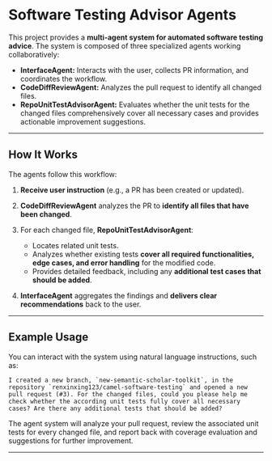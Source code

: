 # Software Testing Advisor Agents

This project provides a **multi-agent system for automated software testing advice**. The system is composed of three specialized agents working collaboratively:

* **InterfaceAgent:** Interacts with the user, collects PR information, and coordinates the workflow.
* **CodeDiffReviewAgent:** Analyzes the pull request to identify all changed files.
* **RepoUnitTestAdvisorAgent:** Evaluates whether the unit tests for the changed files comprehensively cover all necessary cases and provides actionable improvement suggestions.

---

## How It Works

The agents follow this workflow:

1. **Receive user instruction** (e.g., a PR has been created or updated).
2. **CodeDiffReviewAgent** analyzes the PR to **identify all files that have been changed**.
3. For each changed file, **RepoUnitTestAdvisorAgent**:

   * Locates related unit tests.
   * Analyzes whether existing tests **cover all required functionalities, edge cases, and error handling** for the modified code.
   * Provides detailed feedback, including any **additional test cases that should be added**.
4. **InterfaceAgent** aggregates the findings and **delivers clear recommendations** back to the user.

---

## Example Usage

You can interact with the system using natural language instructions, such as:

```
I created a new branch, `new-semantic-scholar-toolkit`, in the repository `renxinxing123/camel-software-testing` and opened a new pull request (#3). For the changed files, could you please help me check whether the according unit tests fully cover all necessary cases? Are there any additional tests that should be added?
```

The agent system will analyze your pull request, review the associated unit tests for every changed file, and report back with coverage evaluation and suggestions for further improvement.

---
